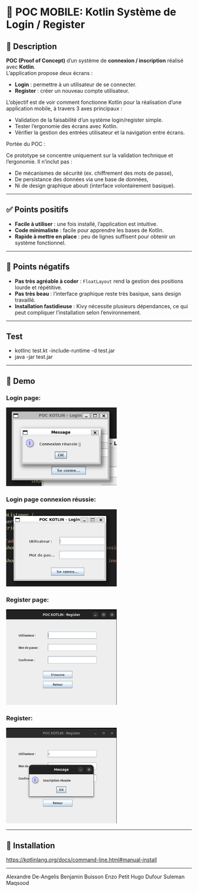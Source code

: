 # 📝 POC MOBILE: Kotlin Système de Login / Register

## 📖 Description

**POC (Proof of Concept)** d’un système de **connexion / inscription** réalisé avec **Kotlin**.  
L’application propose deux écrans :
- **Login** : permettre à un utilisateur de se connecter.  
- **Register** : créer un nouveau compte utilisateur.  

L’objectif est de voir comment fonctionne Kotlin pour la réalisation d’une application mobile, à travers 3 axes principaux :
- Validation de la faisabilité d’un système login/register simple.  
- Tester l’ergonomie des écrans avec Kotlin.  
- Vérifier la gestion des entrées utilisateur et la navigation entre écrans.
  
Portée du POC : 

Ce prototype se concentre uniquement sur la validation technique et l’ergonomie.
Il n’inclut pas :
- De mécanismes de sécurité (ex. chiffrement des mots de passe),
- De persistance des données via une base de données,
- Ni de design graphique abouti (interface volontairement basique).

---

## ✅ Points positifs

- **Facile à utiliser** : une fois installé, l’application est intuitive.  
- **Code minimaliste** : facile pour apprendre les bases de Kotlin.  
- **Rapide à mettre en place** : peu de lignes suffisent pour obtenir un système fonctionnel.  

---

## 🚫 Points négatifs

- **Pas très agréable à coder** : `FloatLayout` rend la gestion des positions lourde et répétitive.  
- **Pas très beau** : l’interface graphique reste très basique, sans design travaillé.  
- **Installation fastidieuse** : Kivy nécessite plusieurs dépendances, ce qui peut compliquer l’installation selon l’environnement.  

---

## Test 

 - kotlinc test.kt -include-runtime -d test.jar
 - java -jar test.jar

---
## 🚀 Demo


### Login page:
<img src="readme/Co.png" alt="Connexion" width="300">


### Login page connexion réussie:
<img src="readme/Log.png" alt="Connexion" width="300">

### Register page:

<img src="readme/register.png" alt="Connexion" width="300">

### Register:

<img src="readme/regSuccess.png" alt="Connexion" width="300">



---

## 🚀 Installation

https://kotlinlang.org/docs/command-line.html#manual-install

---

Alexandre De-Angelis
Benjamin Buisson
Enzo Petit
Hugo Dufour
Suleman Maqsood
